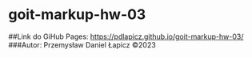 # goit-markup-hw-03

##Link do GiHub Pages: https://pdlapicz.github.io/goit-markup-hw-03/ 
###Autor: Przemysław Daniel
Łapicz ©2023

